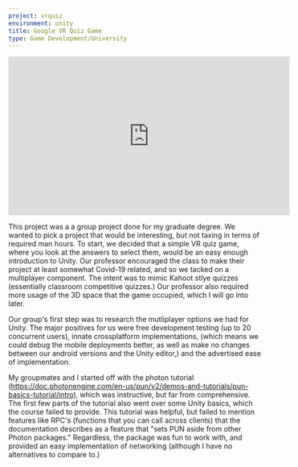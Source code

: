 ```yaml
---
project: vrquiz
environment: unity
title: Google VR Quiz Game
type: Game Development/University
---
```

<iframe width="560" height="315" src="https://www.youtube.com/embed/BIJmYiCgFao" frameborder="0" allow="accelerometer; autoplay; clipboard-write; encrypted-media; gyroscope; picture-in-picture" allowfullscreen></iframe>

This project was a a group project done for my graduate degree.  We wanted to pick a project that would be interesting, but not taxing in terms of required man hours.  To start, we decided that a simple VR quiz game, where you look at the answers to select them, would be an easy enough introduction to Unity.  Our professor encouraged the class to make their project at least somewhat Covid-19 related, and so we tacked on a multiplayer component.  The intent was to mimic Kahoot stlye quizzes (essentially classroom competitive quizzes.)  Our professor also required more usage of the 3D space that the game occupied, which I will go into later.  

Our group's first step was to research the mutliplayer options we had for Unity.  The major positives for us were free development testing (up to 20 concurrent users), innate crossplatform implementations, (which means we could debug the mobile deployments better, as well as make no changes between our android versions and the Unity editor,) and the advertised ease of implementation.  

My groupmates and I started off with the photon tutorial (https://doc.photonengine.com/en-us/pun/v2/demos-and-tutorials/pun-basics-tutorial/intro), which was instructive, but far from comprehensive.  The first few parts of the tutorial also went over some Unity basics, which the course failed to provide.  This tutorial was helpful, but failed to mention features like RPC's (functions that you can call across clients) that the documentation describes as a feature that "sets PUN aside from other Photon packages."  Regardless, the package was fun to work with, and provided an easy implementation of networking (although I have no alternatives to compare to.)  

